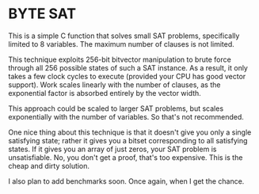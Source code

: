 
# BYTE SAT

This is a simple C function that solves small SAT problems, specifically limited to 8 variables. The maximum number of clauses is not limited.

This technique exploits 256-bit bitvector manipulation to brute force through all 256 possible states of such a SAT instance. As a result, it only takes a few clock cycles to execute (provided your CPU has good vector support). Work scales linearly with the number of clauses, as the exponential factor is absorbed entirely by the vector width.

This approach could be scaled to larger SAT problems, but scales exponentially with the number of variables. So that's not recommended.


One nice thing about this technique is that it doesn't give you only a single satisfying state; rather it gives you a bitset corresponding to all satisfying states. If it gives you an array of just zeros, your SAT problem is unsatisfiable. No, you don't get a proof, that's too expensive. This is the cheap and dirty solution.

I also plan to add benchmarks soon. Once again, when I get the chance.
